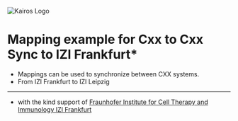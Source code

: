 ![Kairos Logo](https://www.kairos.de/app/uploads/kairos-logo-blue_iqvia.png "Kairos Logo")

Mapping example for Cxx to Cxx Sync to IZI Frankfurt*
=====================================================

* Mappings can be used to synchronize between CXX systems.
* From IZI Frankfurt to IZI Leipzig
_____________
* with the kind support of [Fraunhofer Institute for Cell Therapy and Immunology IZI Frankfurt](https://www.izi.fraunhofer.de/)
